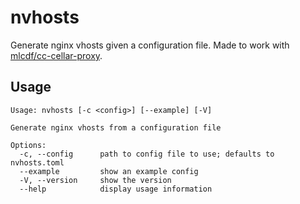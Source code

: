 # nvhosts

Generate nginx vhosts given a configuration file. Made to work with [mlcdf/cc-cellar-proxy](https://github.com/mlcdf/cc-cellar-proxy).

## Usage

```
Usage: nvhosts [-c <config>] [--example] [-V]

Generate nginx vhosts from a configuration file

Options:
  -c, --config      path to config file to use; defaults to nvhosts.toml
  --example         show an example config
  -V, --version     show the version
  --help            display usage information
```